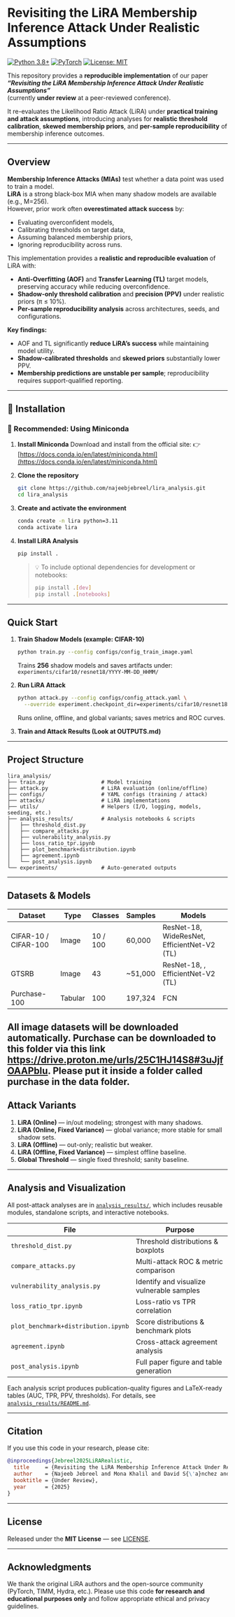 # Revisiting the LiRA Membership Inference Attack Under Realistic Assumptions

[![Python 3.8+](https://img.shields.io/badge/python-3.8+-blue.svg)](https://www.python.org/downloads/)
[![PyTorch](https://img.shields.io/badge/PyTorch-2.0+-ee4c2c.svg)](https://pytorch.org/)
[![License: MIT](https://img.shields.io/badge/License-MIT-yellow.svg)](https://opensource.org/licenses/MIT)

This repository provides a **reproducible implementation** of our paper  
***“Revisiting the LiRA Membership Inference Attack Under Realistic Assumptions”***  
(currently **under review** at a peer-reviewed conference).

It re-evaluates the Likelihood Ratio Attack (LiRA) under **practical training and attack assumptions**, introducing analyses for **realistic threshold calibration**, **skewed membership priors**, and **per-sample reproducibility** of membership inference outcomes.

---

## Overview

**Membership Inference Attacks (MIAs)** test whether a data point was used to train a model.  
**LiRA** is a strong black-box MIA when many shadow models are available (e.g., M=256).  
However, prior work often **overestimated attack success** by:
- Evaluating overconfident models,
- Calibrating thresholds on target data,
- Assuming balanced membership priors,
- Ignoring reproducibility across runs.

This implementation provides a **realistic and reproducible evaluation** of LiRA with:

- **Anti-Overfitting (AOF)** and **Transfer Learning (TL)** target models,  
  preserving accuracy while reducing overconfidence.  
- **Shadow-only threshold calibration** and **precision (PPV)** under realistic priors (π ≤ 10%).  
- **Per-sample reproducibility analysis** across architectures, seeds, and configurations.  

**Key findings:**
- AOF and TL significantly **reduce LiRA’s success** while maintaining model utility.  
- **Shadow-calibrated thresholds** and **skewed priors** substantially lower PPV.  
- **Membership predictions are unstable per sample**; reproducibility requires support-qualified reporting.


---

## 🧩 Installation

### 🌟 Recommended: Using Miniconda

1. **Install Miniconda**
   Download and install from the official site:
   👉 [https://docs.conda.io/en/latest/miniconda.html](https://docs.conda.io/en/latest/miniconda.html)

2. **Clone the repository**

   ```bash
   git clone https://github.com/najeebjebreel/lira_analysis.git
   cd lira_analysis
   ```

3. **Create and activate the environment**

   ```bash
   conda create -n lira python=3.11
   conda activate lira
   ```

4. **Install LiRA Analysis**

   ```bash
   pip install .
   ```

   > 💡 To include optional dependencies for development or notebooks:
   >
   > ```bash
   > pip install .[dev]
   > pip install .[notebooks]
   > ```

---


## Quick Start

1. **Train Shadow Models (example: CIFAR-10)**

   ```bash
   python train.py --config configs/config_train_image.yaml
   ```

   Trains **256** shadow models and saves artifacts under:
   `experiments/cifar10/resnet18/YYYY-MM-DD_HHMM/`

2. **Run LiRA Attack**

   ```bash
   python attack.py --config configs/config_attack.yaml \
     --override experiment.checkpoint_dir=experiments/cifar10/resnet18/YYYY-MM-DD_HHMM
   ```

   Runs online, offline, and global variants; saves metrics and ROC curves.

3. **Train and Attack Results (Look at OUTPUTS.md)**

---

## Project Structure

```
lira_analysis/
├── train.py                  # Model training
├── attack.py                 # LiRA evaluation (online/offline)
├── configs/                  # YAML configs (training / attack)
├── attacks/                  # LiRA implementations
├── utils/                    # Helpers (I/O, logging, models, seeding, etc.)
├── analysis_results/         # Analysis notebooks & scripts
│   ├── threshold_dist.py
│   ├── compare_attacks.py
│   ├── vulnerability_analysis.py
│   ├── loss_ratio_tpr.ipynb
│   ├── plot_benchmark+distribution.ipynb
│   ├── agreement.ipynb
│   └── post_analysis.ipynb
└── experiments/              # Auto-generated outputs
```

---

## Datasets & Models

| Dataset              | Type    | Classes  | Samples | Models                                      |
| -------------------- | ------- | -------- | ------- | --------------------------------------------|
| CIFAR-10 / CIFAR-100 | Image   | 10 / 100 | 60,000  | ResNet-18, WideResNet, EfficientNet-V2 (TL) |
| GTSRB                | Image   | 43       | ~51,000 | ResNet-18, , EfficientNet-V2 (TL)           |
| Purchase-100         | Tabular | 100      | 197,324 | FCN                                         |

All image datasets will be downloaded automatically. 
Purchase can be downloaded to this folder via this link https://drive.proton.me/urls/25C1HJ14S8#3uJjfOAAPblu. Please put it inside a folder called purchase in the data folder.
---

## Attack Variants

1. **LiRA (Online)** — in/out modeling; strongest with many shadows.
2. **LiRA (Online, Fixed Variance)** — global variance; more stable for small shadow sets.
3. **LiRA (Offline)** — out-only; realistic but weaker.
4. **LiRA (Offline, Fixed Variance)** — simplest offline baseline.
5. **Global Threshold** — single fixed threshold; sanity baseline.

---

## Analysis and Visualization

All post-attack analyses are in [`analysis_results/`](analysis_results/), which includes reusable modules, standalone scripts, and interactive notebooks.

| File                                | Purpose                                   |
| ----------------------------------- | ----------------------------------------- |
| `threshold_dist.py`                 | Threshold distributions & boxplots        |
| `compare_attacks.py`                | Multi-attack ROC & metric comparison      |
| `vulnerability_analysis.py`         | Identify and visualize vulnerable samples |
| `loss_ratio_tpr.ipynb`              | Loss-ratio vs TPR correlation             |
| `plot_benchmark+distribution.ipynb` | Score distributions & benchmark plots     |
| `agreement.ipynb`                   | Cross-attack agreement analysis           |
| `post_analysis.ipynb`               | Full paper figure and table generation    |

Each analysis script produces publication-quality figures and LaTeX-ready tables (AUC, TPR, PPV, thresholds).
For details, see [`analysis_results/README.md`](analysis_results/README.md).

---

## Citation

If you use this code in your research, please cite:

```bibtex
@inproceedings{Jebreel2025LiRARealistic,
  title     = {Revisiting the LiRA Membership Inference Attack Under Realistic Assumptions},
  author    = {Najeeb Jebreel and Mona Khalil and David S{\'a}nchez and Josep Domingo-Ferrer},
  booktitle = {Under Review},
  year      = {2025}
}
```

---

## License

Released under the **MIT License** — see [LICENSE](LICENSE).

---

## Acknowledgments

We thank the original LiRA authors and the open-source community (PyTorch, TIMM, Hydra, etc.).
Please use this code **for research and educational purposes only** and follow appropriate ethical and privacy guidelines.
